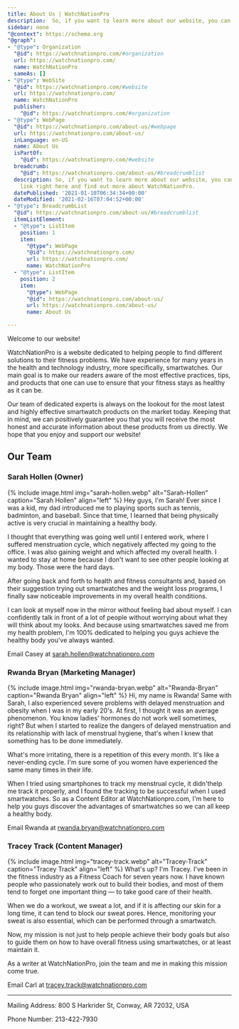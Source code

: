 ```yaml
---
title: About Us | WatchNationPro
description:  So, if you want to learn more about our website, you can click this link right here and find out more about WatchNationPro.
sidebar: none
"@context": https://schema.org
"@graph":
- "@type": Organization
  "@id": https://watchnationpro.com/#organization
  url: https://watchnationpro.com/
  name: WatchNationPro
  sameAs: []
- "@type": WebSite
  "@id": https://watchnationpro.com/#website
  url: https://watchnationpro.com/
  name: WatchNationPro
  publisher:
    "@id": https://watchnationpro.com/#organization
- "@type": WebPage
  "@id": https://watchnationpro.com/about-us/#webpage
  url: https://watchnationpro.com/about-us/
  inLanguage: en-US
  name: About Us
  isPartOf:
    "@id": https://watchnationpro.com/#website
  breadcrumb:
    "@id": https://watchnationpro.com/about-us/#breadcrumblist
  description: So, if you want to learn more about our website, you can click this
    link right here and find out more about WatchNationPro.
  datePublished: '2021-01-10T06:34:34+00:00'
  dateModified: '2021-02-16T07:04:52+00:00'
- "@type": BreadcrumbList
  "@id": https://watchnationpro.com/about-us/#breadcrumblist
  itemListElement:
  - "@type": ListItem
    position: 1
    item:
      "@type": WebPage
      "@id": https://watchnationpro.com/
      url: https://watchnationpro.com/
      name: WatchNationPro
  - "@type": ListItem
    position: 2
    item:
      "@type": WebPage
      "@id": https://watchnationpro.com/about-us/
      url: https://watchnationpro.com/about-us/
      name: About Us

---
```

Welcome to our website!

WatchNationPro is a website dedicated to helping people to find different solutions to their fitness problems. We have experience for many years in the health and technology industry, more specifically, smartwatches. Our main goal is to make our readers aware of the most effective practices, tips, and products that one can use to ensure that your fitness stays as healthy as it can be.

Our team of dedicated experts is always on the lookout for the most latest and highly effective smartwatch products on the market today. Keeping that in mind, we can positively guarantee you that you will receive the most honest and accurate information about these products from us directly. We hope that you enjoy and support our website!

## Our Team
### Sarah Hollen (Owner)
{% include image.html img="sarah-hollen.webp" alt="Sarah-Hollen" caption="Sarah Hollen" align="left" %}
​Hey guys, I'm Sarah! Ever since I was a kid, ​my dad introduced me to playing sports such as tennis, badminton, and baseball. Since that time, I learned that being physically active is very crucial in maintaining a healthy body.

I thought that everything was going well until I entered work, where I suffered menstruation cycle, which negatively affected my going to the office. I was also gaining weight and which affected my overall health. I wanted to stay at home because I don't want to see other people looking at my body. Those were the hard days.

​After going back and forth to health and fitness consultants and, based on their suggestion trying out smartwatches and the weight loss programs, I finally saw noticeable improvements in my overall health conditions.

​I can look at myself now in the mirror without feeling bad about myself. ​I can confidently talk in front of a lot of people without worrying about what they will think about my looks. And because using smartwatches saved me from my health problem, I'm 100% dedicated to helping you guys achieve the healthy body you've always wanted.

Email Casey at sarah.hollen@watchnationpro.com

### Rwanda Bryan (Marketing Manager)
{% include image.html img="rwanda-bryan.webp" alt="Rwanda-Bryan" caption="Rwanda Bryan" align="left" %}
​Hi, my name is Rwanda! Same with Sarah, I also experienced severe problems with delayed menstruation and obesity when I was in my early 20's. At first, I thought it was an average phenomenon. You know ladies' hormones do not work well sometimes, right? But when I started to realize the dangers of delayed menstruation and its relationship with lack of menstrual hygiene, that's when I knew that something has to be done immediately.

What's more irritating, there is a repetition of this every month. It's like a never-ending cycle. I'm sure some of you women have experienced the same many times in their life.

When I tried using smartphones to track my menstrual cycle, it didn't​ help me track it properly, and I found the tracking to be successful when I used smartwatches. So as a Content ​Editor at WatchNationpro.com, I'm here to help you guys discover the advantages of smartwatches so we can all keep a healthy body.

Email Rwanda at rwanda.bryan@watchnationpro.com

### Tracey Track (Content Manager)
{% include image.html img="tracey-track.webp" alt="Tracey-Track" caption="Tracey Track" align="left" %}
​What's up? I'm Tracey. I've been in the fitness industry as a ​Fitness ​Coach for seven years now. I have known people who passionately work out to build their bodies, and most of them tend to forget ​one important thing — to take good care of their health.

​When we do a workout, we sweat a lot, and if it is affecting our skin for a long time, it can tend to block our sweat pores. ​Hence, monitoring your sweat is also essential, which can be performed through a smartwatch.

Now, my mission is not just to help people achieve their body goals but also to guide them on how to have overall fitness using smartwatches, or at least maintain it.

As a writer at WatchNationPro, join the team and me in making this mission come true.

​Email Carl at tracey.track@watchnationpro.com

---------------------------------------------------------------------------------------------------------------------------

​Mailing Address: 800 S Harkrider St, Conway, AR 72032, USA

Phone Number: 213-422-7930
